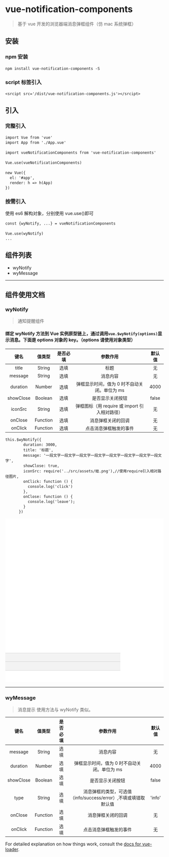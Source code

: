 # vue-notification-components

> 基于 vue 开发的浏览器端消息弹框组件（仿 mac 系统弹框）

## 安装

### npm 安装

`npm install vue-notification-components -S`

### script 标签引入

`<srcipt src='/dist/vue-notification-components.js'></srcipt>`

## 引入

### 完整引入

```
import Vue from 'vue'
import App from './App.vue'

import vueNotificationComponents from 'vue-notification-components'

Vue.use(vueNotificationComponents)

new Vue({
  el: '#app',
  render: h => h(App)
})

```

### 按需引入

使用 es6 解构对象，分别使用 vue.use()即可

```
const {wyNotify, ...} = vueNotificationComponents

Vue.use(wyNotify)
...
```

## 组件列表

- wyNotify
- wyMessage

---

## 组件使用文档

### wyNotify

> 通知提醒组件

#### 绑定 wyNotify 方法到 Vue 实例原型链上，通过调用`vue.$wyNotify(options)`显示消息。下面是 options 对象的 key。（options 请使用对象类型）

|   键名    |  值类型  | 是否必填 |                   参数作用                    | 默认值 |
| :-------: | :------: | :------: | :-------------------------------------------: | :----: |
|   title   |  String  |   选填   |                     标题                      |   无   |
|  message  |  String  |   选填   |                   消息内容                    |   无   |
| duration  |  Number  |   选填   | 弹框显示时间，值为 0 时不自动关闭。单位为 ms  |  4000  |
| showClose | Boolean  |   选填   |               是否显示关闭按钮                | false  |
|  iconSrc  |  String  |   选填   | 弹框图标（用 require 或 import 引入相对路径） |   无   |
|  onClose  | Function |   选填   |              消息弹框关闭的回调               |   无   |
|  onClick  | Function |   选填   |            点击消息弹框触发的事件             |   无   |

```
this.$wyNotify({
        duration: 3000,
        title: '标题',
        message: '一段文字一段文字一段文字一段文字一段文字一段文字一段文字一段文字',
        showClose: true,
        iconSrc: require('../src/assets/蛙.png'),//使用require引入相对路径图片,
        onClick: function () {
          console.log('click')
        },
        onClose: function () {
          console.log('leave');
        }
      })
```

![wyNotify](https://github.com/WYBOOM/vue-notification-components/blob/master/src/assets/wyNotify.gif "wyNotify")

---

### wyMessage

> 消息提示 使用方法与 wyNotify 类似。

|   键名    |  值类型  | 是否必填 |                            参数作用                             | 默认值 |
| :-------: | :------: | :------: | :-------------------------------------------------------------: | :----: |
|  message  |  String  |   选填   |                            消息内容                             |   无   |
| duration  |  Number  |   选填   |          弹框显示时间，值为 0 时不自动关闭。单位为 ms           |  4000  |
| showClose | Boolean  |   选填   |                        是否显示关闭按钮                         | false  |
|   type    |  String  |   选填   | 消息弹框的类型，可选值（info/success/error）,不填或填错取默认值 | 'info' |
|  onClose  | Function |   选填   |                       消息弹框关闭的回调                        |   无   |
|  onClick  | Function |   选填   |                     点击消息弹框触发的事件                      |   无   |

For detailed explanation on how things work, consult the [docs for vue-loader](http://vuejs.github.io/vue-loader).
